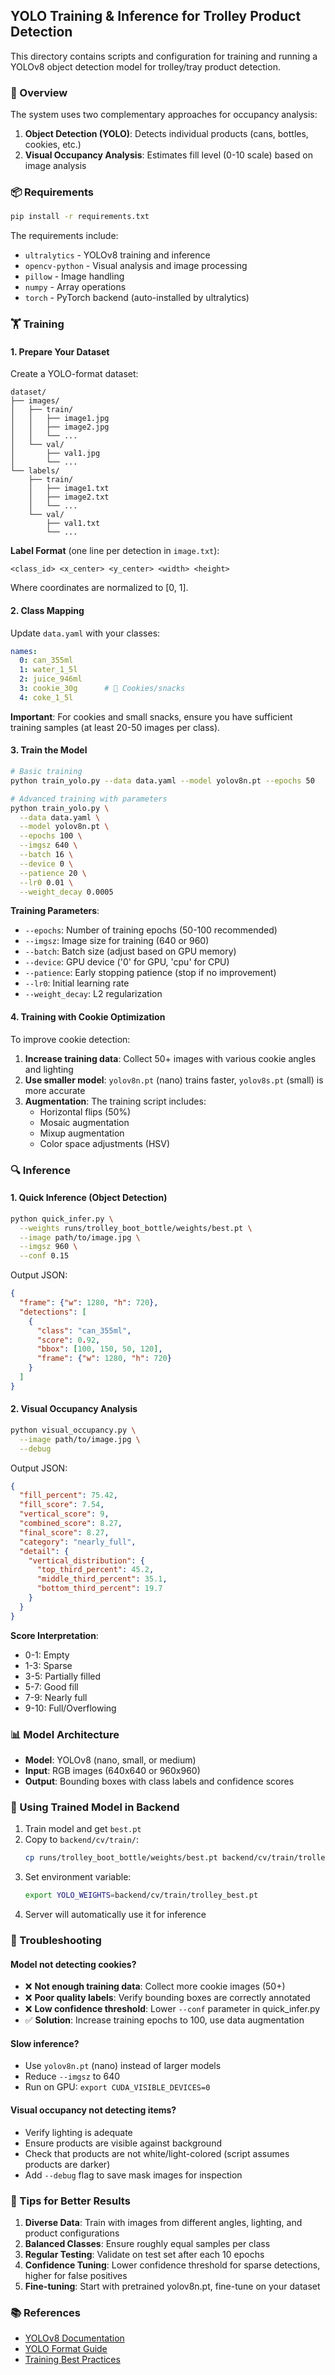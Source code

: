 
## YOLO Training & Inference for Trolley Product Detection

This directory contains scripts and configuration for training and running a YOLOv8 object detection model for trolley/tray product detection.

### 🎯 Overview

The system uses two complementary approaches for occupancy analysis:

1. **Object Detection (YOLO)**: Detects individual products (cans, bottles, cookies, etc.)
2. **Visual Occupancy Analysis**: Estimates fill level (0-10 scale) based on image analysis

### 📦 Requirements

```bash
pip install -r requirements.txt
```

The requirements include:
- `ultralytics` - YOLOv8 training and inference
- `opencv-python` - Visual analysis and image processing
- `pillow` - Image handling
- `numpy` - Array operations
- `torch` - PyTorch backend (auto-installed by ultralytics)

### 🏋️ Training

#### 1. Prepare Your Dataset

Create a YOLO-format dataset:

```
dataset/
├── images/
│   ├── train/
│   │   ├── image1.jpg
│   │   ├── image2.jpg
│   │   └── ...
│   └── val/
│       ├── val1.jpg
│       └── ...
└── labels/
    ├── train/
    │   ├── image1.txt
    │   ├── image2.txt
    │   └── ...
    └── val/
        ├── val1.txt
        └── ...
```

**Label Format** (one line per detection in `image.txt`):
```
<class_id> <x_center> <y_center> <width> <height>
```

Where coordinates are normalized to [0, 1].

#### 2. Class Mapping

Update `data.yaml` with your classes:

```yaml
names:
  0: can_355ml
  1: water_1_5l
  2: juice_946ml
  3: cookie_30g      # 🍪 Cookies/snacks
  4: coke_1_5l
```

**Important**: For cookies and small snacks, ensure you have sufficient training samples (at least 20-50 images per class).

#### 3. Train the Model

```bash
# Basic training
python train_yolo.py --data data.yaml --model yolov8n.pt --epochs 50

# Advanced training with parameters
python train_yolo.py \
  --data data.yaml \
  --model yolov8n.pt \
  --epochs 100 \
  --imgsz 640 \
  --batch 16 \
  --device 0 \
  --patience 20 \
  --lr0 0.01 \
  --weight_decay 0.0005
```

**Training Parameters**:
- `--epochs`: Number of training epochs (50-100 recommended)
- `--imgsz`: Image size for training (640 or 960)
- `--batch`: Batch size (adjust based on GPU memory)
- `--device`: GPU device ('0' for GPU, 'cpu' for CPU)
- `--patience`: Early stopping patience (stop if no improvement)
- `--lr0`: Initial learning rate
- `--weight_decay`: L2 regularization

#### 4. Training with Cookie Optimization

To improve cookie detection:

1. **Increase training data**: Collect 50+ images with various cookie angles and lighting
2. **Use smaller model**: `yolov8n.pt` (nano) trains faster, `yolov8s.pt` (small) is more accurate
3. **Augmentation**: The training script includes:
   - Horizontal flips (50%)
   - Mosaic augmentation
   - Mixup augmentation
   - Color space adjustments (HSV)

### 🔍 Inference

#### 1. Quick Inference (Object Detection)

```bash
python quick_infer.py \
  --weights runs/trolley_boot_bottle/weights/best.pt \
  --image path/to/image.jpg \
  --imgsz 960 \
  --conf 0.15
```

Output JSON:
```json
{
  "frame": {"w": 1280, "h": 720},
  "detections": [
    {
      "class": "can_355ml",
      "score": 0.92,
      "bbox": [100, 150, 50, 120],
      "frame": {"w": 1280, "h": 720}
    }
  ]
}
```

#### 2. Visual Occupancy Analysis

```bash
python visual_occupancy.py \
  --image path/to/image.jpg \
  --debug
```

Output JSON:
```json
{
  "fill_percent": 75.42,
  "fill_score": 7.54,
  "vertical_score": 9,
  "combined_score": 8.27,
  "final_score": 8.27,
  "category": "nearly_full",
  "detail": {
    "vertical_distribution": {
      "top_third_percent": 45.2,
      "middle_third_percent": 35.1,
      "bottom_third_percent": 19.7
    }
  }
}
```

**Score Interpretation**:
- 0-1: Empty
- 1-3: Sparse
- 3-5: Partially filled
- 5-7: Good fill
- 7-9: Nearly full
- 9-10: Full/Overflowing

### 📊 Model Architecture

- **Model**: YOLOv8 (nano, small, or medium)
- **Input**: RGB images (640x640 or 960x960)
- **Output**: Bounding boxes with class labels and confidence scores

### 🚀 Using Trained Model in Backend

1. Train model and get `best.pt`
2. Copy to `backend/cv/train/`:
   ```bash
   cp runs/trolley_boot_bottle/weights/best.pt backend/cv/train/trolley_best.pt
   ```
3. Set environment variable:
   ```bash
   export YOLO_WEIGHTS=backend/cv/train/trolley_best.pt
   ```
4. Server will automatically use it for inference

### 🔧 Troubleshooting

#### Model not detecting cookies?
- ❌ **Not enough training data**: Collect more cookie images (50+)
- ❌ **Poor quality labels**: Verify bounding boxes are correctly annotated
- ❌ **Low confidence threshold**: Lower `--conf` parameter in quick_infer.py
- ✅ **Solution**: Increase training epochs to 100, use data augmentation

#### Slow inference?
- Use `yolov8n.pt` (nano) instead of larger models
- Reduce `--imgsz` to 640
- Run on GPU: `export CUDA_VISIBLE_DEVICES=0`

#### Visual occupancy not detecting items?
- Verify lighting is adequate
- Ensure products are visible against background
- Check that products are not white/light-colored (script assumes products are darker)
- Add `--debug` flag to save mask images for inspection

### 📝 Tips for Better Results

1. **Diverse Data**: Train with images from different angles, lighting, and product configurations
2. **Balanced Classes**: Ensure roughly equal samples per class
3. **Regular Testing**: Validate on test set after each 10 epochs
4. **Confidence Tuning**: Lower confidence threshold for sparse detections, higher for false positives
5. **Fine-tuning**: Start with pretrained yolov8n.pt, fine-tune on your dataset

### 📚 References

- [YOLOv8 Documentation](https://docs.ultralytics.com/)
- [YOLO Format Guide](https://docs.roboflow.com/formats/yolo-darknet-txt)
- [Training Best Practices](https://docs.ultralytics.com/yolov8/train/)
